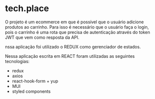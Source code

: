 # tech.place

O projeto é um ecommerce em que é possível que o usuário adicione produtos ao carrinho. Para isso é necessário que o usuário faça o login, pois o carrinho é uma rota que precisa de autenticação através do token JWT que vem como resposta da API. 

nssa aplicação foi utilizado o REDUX como gerenciador de estados.

Nessa aplicação escrita em REACT foram utilizadas as seguintes tecnologias:
- redux
- axios
- react-hook-form + yup
- MUI
- styled components
